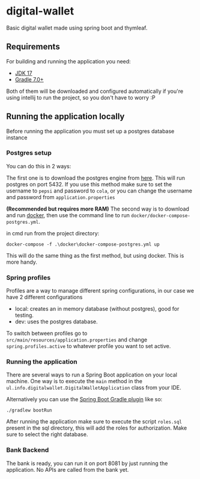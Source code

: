 # digital-wallet

Basic digital wallet made using spring boot and thymleaf.

## Requirements

For building and running the application you need:

- [JDK 17](https://www.oracle.com/java/technologies/javase/jdk17-archive-downloads.html)
- [Gradle 7.0+](https://services.gradle.org/distributions/gradle-7.6-bin.zip)

Both of them will be downloaded and configured automatically if you're using intellij to run the project, so you don't have to worry :P

## Running the application locally

Before running the application you must set up a postgres database instance

### Postgres setup

You can do this in 2 ways:

The first one is to download the postgres engine from [here](https://www.postgresql.org/download/).
This will run postgres on port 5432. If you use this method make sure to set the username to `pepsi` and password to `cola`, or you can change the username and password from `application.properties`

**(Recommended but requires more RAM)**
The second way is to download and run [docker](https://www.docker.com/products/docker-desktop/), then use the command line to run
`docker/docker-compose-postgres.yml`.

in cmd run from the project directory:

```shell
docker-compose -f .\docker\docker-compose-postgres.yml up
```

This will do the same thing as the first method, but using docker. This is more handy.

### Spring profiles

Profiles are a way to manage different spring configurations, in our case we have 2 different configurations

- local: creates an in memory database (without postgres), good for testing.
- dev: uses the postgres database.

To switch between profiles go to `src/main/resources/application.properties`
and change `spring.profiles.active` to whatever profile you want to set active.

### Running the application

There are several ways to run a Spring Boot application on your local machine. One way is to execute the `main` method in the `ul.info.digitalwallet.DigitalWalletApplication` class from your IDE.

Alternatively you can use the [Spring Boot Gradle plugin](https://docs.spring.io/spring-boot/docs/current/gradle-plugin/reference/htmlsingle/) like so:

```shell
./gradlew bootRun
```

After running the application make sure to execute the script `roles.sql` present in the sql directory, this will add the roles for authorization. Make sure to select the right database.

### Bank Backend
The bank is ready, you can run it on port 8081 by just running the application. No APIs are called from the bank yet.